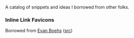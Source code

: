 A catalog of snippets and ideas I borrowed from other folks.

### Inline Link Favicons
Borrowed from [Evan Boehs](https://boehs.org/) ([src](https://github.com/boehs/site/blob/master/conf/templating/markdown.js#L79-L91))